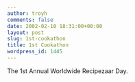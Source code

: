 ```yaml
---
author: troyh
comments: false
date: 2002-02-10 18:31:00+00:00
layout: post
slug: 1st-cookathon
title: 1st Cookathon
wordpress_id: 1445
---
```


The 1st Annual Worldwide Recipezaar Day.
